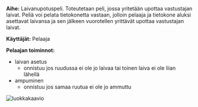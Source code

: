 **Aihe:** Laivanupotuspeli. Toteutetaan peli, jossa yritetään upottaa vastustajan laivat. Peliä voi pelata tietokonetta vastaan, jolloin pelaaja ja tietokone aluksi asettavat laivansa ja sen jälkeen vuorotellen yrittävät upottaa vastustajan laivat.

**Käyttäjät:** Pelaaja

**Pelaajan toiminnot:**

  * laivan asetus
    * onnistuu jos ruudussa ei ole jo laivaa tai toinen laiva ei ole liian lähellä
  * ampuminen
    * onnistuu jos samaa ruutua ei ole jo ammuttu

![luokkakaavio](http://yuml.me/c9f59846)

